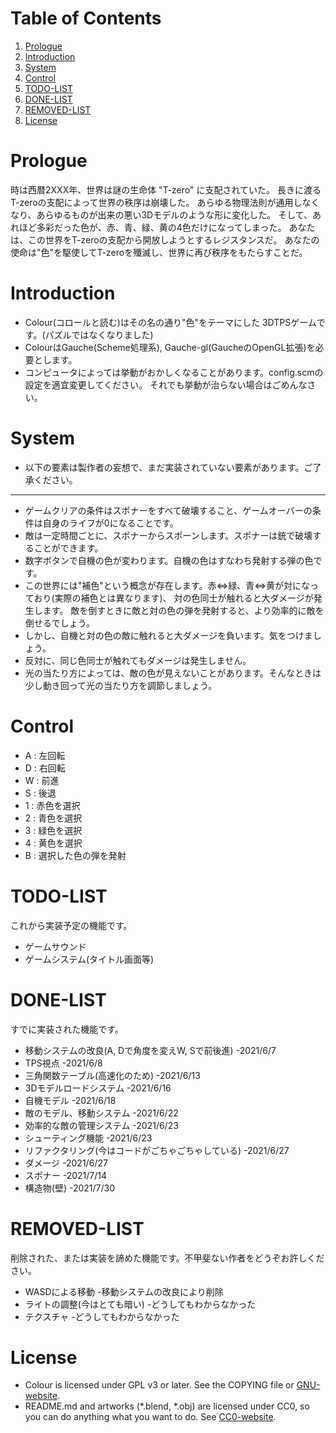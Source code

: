 
# Table of Contents

1.  [Prologue](#orge541b2a)
2.  [Introduction](#org1edcfe2)
3.  [System](#orgb5cfaa1)
4.  [Control](#orgf2dfa34)
5.  [TODO-LIST](#org520552a)
6.  [DONE-LIST](#orgffb5b66)
7.  [REMOVED-LIST](#org9f33e66)
8.  [License](#orgb07b627)



<a id="orge541b2a"></a>

# Prologue

時は西暦2XXX年、世界は謎の生命体 "T-zero" に支配されていた。
長きに渡るT-zeroの支配によって世界の秩序は崩壊した。
あらゆる物理法則が通用しなくなり、あらゆるものが出来の悪い3Dモデルのような形に変化した。
そして、あれほど多彩だった色が、赤、青、緑、黄の4色だけになってしまった。
あなたは、この世界をT-zeroの支配から開放しようとするレジスタンスだ。
あなたの使命は"色"を駆使してT-zeroを殲滅し、世界に再び秩序をもたらすことだ。


<a id="org1edcfe2"></a>

# Introduction

-   Colour(コロールと読む)はその名の通り"色"をテーマにした
    3DTPSゲームです。(パズルではなくなりました)
-   ColourはGauche(Scheme処理系), Gauche-gl(GaucheのOpenGL拡張)を必要とします。
-   コンピュータによっては挙動がおかしくなることがあります。config.scmの設定を適宜変更してください。
    それでも挙動が治らない場合はごめんなさい。


<a id="orgb5cfaa1"></a>

# System

-   以下の要素は製作者の妄想で、まだ実装されていない要素があります。ご了承ください。

---

-   ゲームクリアの条件はスポナーをすべて破壊すること、ゲームオーバーの条件は自身のライフが0になることです。
-   敵は一定時間ごとに、スポナーからスポーンします。スポナーは銃で破壊することができます。
-   数字ボタンで自機の色が変わります。自機の色はすなわち発射する弾の色です。
-   この世界には"補色"という概念が存在します。赤<=>緑、青<=>黄が対になっており(実際の補色とは異なります)、
    対の色同士が触れると大ダメージが発生します。
    敵を倒すときに敵と対の色の弾を発射すると、より効率的に敵を倒せるでしょう。
-   しかし、自機と対の色の敵に触れると大ダメージを負います。気をつけましょう。
-   反対に、同じ色同士が触れてもダメージは発生しません。
-   光の当たり方によっては、敵の色が見えないことがあります。そんなときは少し動き回って光の当たり方を調節しましょう。


<a id="orgf2dfa34"></a>

# Control

-   A : 左回転
-   D : 右回転
-   W : 前進
-   S : 後退
-   1 : 赤色を選択
-   2 : 青色を選択
-   3 : 緑色を選択
-   4 : 黄色を選択
-   B : 選択した色の弾を発射


<a id="org520552a"></a>

# TODO-LIST

これから実装予定の機能です。

-   ゲームサウンド
-   ゲームシステム(タイトル画面等)


<a id="orgffb5b66"></a>

# DONE-LIST

すでに実装された機能です。

-   移動システムの改良(A, Dで角度を変えW, Sで前後進) -2021/6/7
-   TPS視点 -2021/6/8
-   三角関数テーブル(高速化のため) -2021/6/13
-   3Dモデルロードシステム -2021/6/16
-   自機モデル -2021/6/18
-   敵のモデル、移動システム -2021/6/22
-   効率的な敵の管理システム -2021/6/23
-   シューティング機能 -2021/6/23
-   リファクタリング(今はコードがごちゃごちゃしている) -2021/6/27
-   ダメージ -2021/6/27
-   スポナー -2021/7/14
-   構造物(壁) -2021/7/30


<a id="org9f33e66"></a>

# REMOVED-LIST

削除された、または実装を諦めた機能です。不甲斐ない作者をどうぞお許しください。

-   WASDによる移動 -移動システムの改良により削除
-   ライトの調整(今はとても暗い) -どうしてもわからなかった
-   テクスチャ -どうしてもわからなかった


<a id="orgb07b627"></a>

# License

-   Colour is licensed under GPL v3 or later.
    See the COPYING file or [GNU-website](https://www.gnu.org/licenses).
-   README.md and artworks (\*.blend, \*.obj) are licensed under CC0,
    so you can do anything what you want to do.
    See [CC0-website](https://creativecommons.org/choose/zero/).

